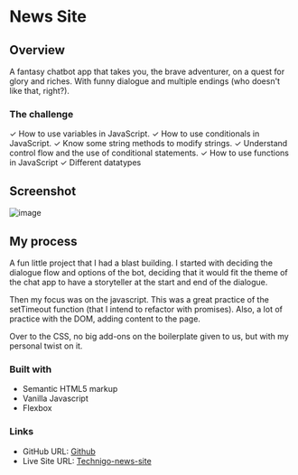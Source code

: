 # News Site

## **Overview**

A fantasy chatbot app that takes you, the brave adventurer, on a quest for glory and riches. With funny dialogue and multiple endings (who doesn't like that, right?).

### **The challenge**

✓ How to use variables in JavaScript.
✓ How to use conditionals in JavaScript.
✓ Know some string methods to modify strings.
✓ Understand control flow and the use of conditional statements.
✓ How to use functions in JavaScript
✓ Different datatypes

## Screenshot

![image](https://user-images.githubusercontent.com/65211641/218280389-2c0f8a40-23c7-429b-9ea0-49fdbf1e7671.png)

## **My process**

A fun little project that I had a blast building.
I started with deciding the dialogue flow and options of the bot, deciding that it would fit the theme of the chat app to have a storyteller at the start and end of the dialogue.

Then my focus was on the javascript. This was a great practice of the setTimeout function (that I intend to refactor with promises). Also, a lot of practice with the DOM, adding content to the page.

Over to the CSS, no big add-ons on the boilerplate given to us, but with my personal twist on it.

### **Built with**

- Semantic HTML5 markup
- Vanilla Javascript
- Flexbox

### **Links**

- GitHub URL: [Github](https://github.com/dannebrob/project-chatbot)
- Live Site URL: [Technigo-news-site](https://technigo-fantasy-chat-bot.netlify.app/)

